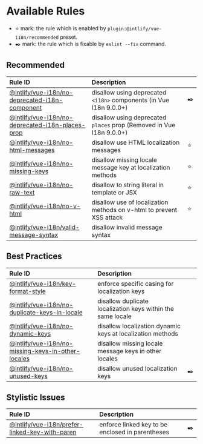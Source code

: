 # Available Rules

- :star: mark: the rule which is enabled by `plugin:@intlify/vue-i18n/recommended` preset.
- :black_nib: mark: the rule which is fixable by `eslint --fix` command.

## Recommended

<!--prettier-ignore-->
| Rule ID | Description |    |
|:--------|:------------|:---|
| [@intlify/vue-i18n/<wbr>no-deprecated-i18n-component](./no-deprecated-i18n-component.html) | disallow using deprecated `<i18n>` components (in Vue I18n 9.0.0+) | :black_nib: |
| [@intlify/vue-i18n/<wbr>no-deprecated-i18n-places-prop](./no-deprecated-i18n-places-prop.html) | disallow using deprecated `places` prop (Removed in Vue I18n 9.0.0+) |  |
| [@intlify/vue-i18n/<wbr>no-html-messages](./no-html-messages.html) | disallow use HTML localization messages | :star: |
| [@intlify/vue-i18n/<wbr>no-missing-keys](./no-missing-keys.html) | disallow missing locale message key at localization methods | :star: |
| [@intlify/vue-i18n/<wbr>no-raw-text](./no-raw-text.html) | disallow to string literal in template or JSX | :star: |
| [@intlify/vue-i18n/<wbr>no-v-html](./no-v-html.html) | disallow use of localization methods on v-html to prevent XSS attack | :star: |
| [@intlify/vue-i18n/<wbr>valid-message-syntax](./valid-message-syntax.html) | disallow invalid message syntax |  |

## Best Practices

<!--prettier-ignore-->
| Rule ID | Description |    |
|:--------|:------------|:---|
| [@intlify/vue-i18n/<wbr>key-format-style](./key-format-style.html) | enforce specific casing for localization keys |  |
| [@intlify/vue-i18n/<wbr>no-duplicate-keys-in-locale](./no-duplicate-keys-in-locale.html) | disallow duplicate localization keys within the same locale |  |
| [@intlify/vue-i18n/<wbr>no-dynamic-keys](./no-dynamic-keys.html) | disallow localization dynamic keys at localization methods |  |
| [@intlify/vue-i18n/<wbr>no-missing-keys-in-other-locales](./no-missing-keys-in-other-locales.html) | disallow missing locale message keys in other locales |  |
| [@intlify/vue-i18n/<wbr>no-unused-keys](./no-unused-keys.html) | disallow unused localization keys | :black_nib: |

## Stylistic Issues

<!--prettier-ignore-->
| Rule ID | Description |    |
|:--------|:------------|:---|
| [@intlify/vue-i18n/<wbr>prefer-linked-key-with-paren](./prefer-linked-key-with-paren.html) | enforce linked key to be enclosed in parentheses | :black_nib: |
